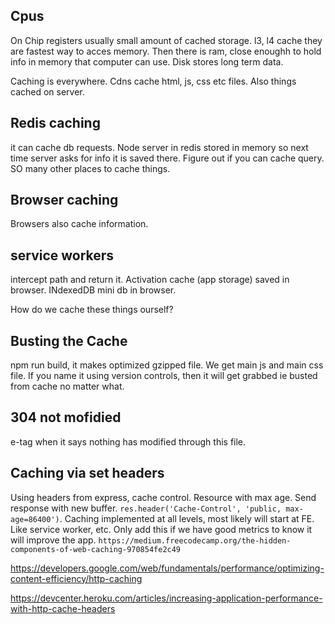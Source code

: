 ## Cpus
On Chip registers usually small amount of cached storage. l3, l4 cache they are fastest way to acces memory. Then there is ram, close enoughh to hold info in memory that computer can use. Disk stores long term data.

Caching is everywhere. Cdns cache html, js, css etc files. Also things cached on server.

## Redis caching
it can cache db requests. Node server in redis stored in memory so next time server asks for info it is saved there. Figure out if you can cache query. SO many other places to cache things.

## Browser caching
Browsers also cache information.

## service workers
intercept path and return it.
Activation cache (app storage)
saved in browser. INdexedDB mini db in browser.

How do we cache these things ourself?

## Busting the Cache
npm run build, it makes optimized gzipped file.
We get main js and main css file. If you name it using version controls, then it will get grabbed ie busted from cache no matter what.

## 304 not mofidied
e-tag when it says nothing has modified through this file.

## Caching via set headers
Using headers from express, cache control. Resource with max age. Send response with new buffer.
`res.header('Cache-Control', 'public, max-age=86400')`. Caching implemented at all levels, most likely will start at FE. Like service worker, etc. Only add this if we have good metrics to know it will improve the app.
`https://medium.freecodecamp.org/the-hidden-components-of-web-caching-970854fe2c49`

https://developers.google.com/web/fundamentals/performance/optimizing-content-efficiency/http-caching

https://devcenter.heroku.com/articles/increasing-application-performance-with-http-cache-headers
